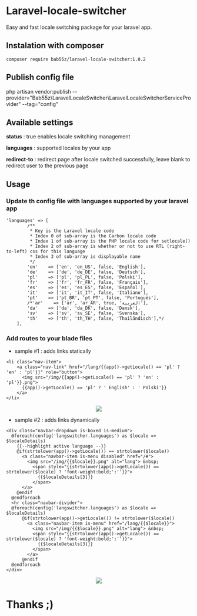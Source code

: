 # Laravel-locale-switcher
Easy and fast locale switching package for your laravel app. 

## Instalation with composer
```composer require bab55z/laravel-locale-switcher:1.0.2 ```

## Publish config file
php artisan vendor:publish --provider="Bab55z\LaravelLocaleSwitcher\LaravelLocaleSwitcherServiceProvider" --tag="config"

## Available settings
**status** : true enables locale switching management

**languages** : supported locales by your app

**redirect-to** : redirect page after locale switched successfully, leave blank to redirect user to the previous page

## Usage

### Update th config file with languages supported by your laravel app
```
'languages' => [
        /**
         * Key is the Laravel locale code
         * Index 0 of sub-array is the Carbon locale code
         * Index 1 of sub-array is the PHP locale code for setlocale()
         * Index 2 of sub-array is whether or not to use RTL (right-to-left) css for this language
         * Index 3 of sub-array is displayable name
         */
        'en'    => ['en', 'en_US', false, 'English'],
        'de'    => ['de', 'de_DE', false, 'Deutsch'],
        'pl'    => ['pl', 'pl_PL', false, 'Polski'],
        'fr'    => ['fr', 'fr_FR', false, 'Français'],
        'es'    => ['es', 'es_ES', false, 'Español'],
        'it'    => ['it', 'it_IT', false, 'Italiano'],
        'pt'    => ['pt_BR', 'pt_PT', false, 'Português'],
        /*'ar'    => ['ar', 'ar_AR', true, 'العربية'],
        'da'    => ['da', 'da_DK', false, 'Dansk'],
        'sv'    => ['sv', 'sv_SE', false, 'Svenska'],
        'th'    => ['th', 'th_TH', false, 'Thailändisch'],*/
    ],
```

### Add routes to your blade files

- sample #1 : adds links statically
```
<li class="nav-item">
    <a class="nav-link" href="/lang/{{app()->getLocale() == 'pl' ? 'en' : 'pl'}}" role="button">
      <img src="/img/{{app()->getLocale() == 'pl' ? 'en' : 'pl'}}.png">
      {{app()->getLocale() == 'pl' ? ' English' : ' Polski'}}
    </a>
</li>
```
<p align="center"> 
<img src="https://github.com/bab55z/Laravel-locale-switcher/raw/readme-update/static/animstatic_.gif">
</p>


- sample #2 : adds links dynamically
```
<div class="navbar-dropdown is-boxed is-medium">
  @foreach(config('langswitcher.languages') as $locale => $localeDetails)
    {{--highlight active language --}}
    @if(strtolower(app()->getLocale()) == strtolower($locale))
      <a class="navbar-item is-menu disabled" href="/#">
        <img src="/img/{{$locale}}.png" alt="lang"> &nbsp; 
          <span style="{{strtolower(app()->getLocale()) == strtolower($locale) ? 'font-weight:bold;':''}}">
            {{$localeDetails[3]}}
          </span>
      </a>
    @endif
  @endforeach
  <hr class="navbar-divider">
  @foreach(config('langswitcher.languages') as $locale => $localeDetails)
      @if(strtolower(app()->getLocale()) != strtolower($locale))
        <a class="navbar-item is-menu" href="/lang/{{$locale}}">
          <img src="/img/{{$locale}}.png" alt="lang"> &nbsp;
          <span style="{{strtolower(app()->getLocale()) == strtolower($locale) ? 'font-weight:bold;':''}}">
            {{$localeDetails[3]}}
          </span>
        </a>
      @endif
  @endforeach
</div>
```
<p align="center"> 
<img src="https://github.com/bab55z/Laravel-locale-switcher/raw/readme-update/static/animdynamic.gif">
</p>

# Thanks ;)

